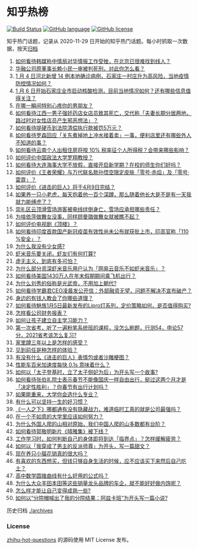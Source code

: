 # 知乎热榜
[![Build Status](https://github.com/ToWeLong/zhihu-hot-questions/workflows/CI/badge.svg)](https://github.com/ToWeLong/zhihu-hot-questions/actions)
[![GitHub language](https://img.shields.io/badge/language-golang-orange.svg)](https://golang.org/)
[![GitHub license](https://img.shields.io/github/license/ToWeLong/zhihu-hot-questions)](https://github.com/ToWeLong/zhihu-hot-questions/blob/main/LICENSE)

知乎热门话题，记录从 2020-11-29 日开始的知乎热门话题。每小时抓取一次数据，按天[归档](./archives)

<!-- BEGIN -->

1. [如何看待韩媒称中情局对华情报工作受挫，在北京已很难找到线人？](https://www.zhihu.com/question/437918712)
1. [华融公司原董事长赖小民一审被判死刑，对此你怎么看？](https://www.zhihu.com/question/437997866)
1. [1 月 4 日河北新增 14 例本地确诊病例，石家庄一村庄升为高风险，当地疫情防控情况如何？](https://www.zhihu.com/question/437919573)
1. [1 月 6 日开始石家庄全市启动核酸检测，目前当地情况如何？还有哪些信息值得关注？](https://www.zhihu.com/question/438043907)
1. [在哪一瞬间特别心疼你的男朋友？](https://www.zhihu.com/question/324723408)
1. [如何看待江西一男子强奸药店女店员致其死亡，交代称「夫妻长期分居两地，路过时对女性店员产生邪恶想法」？](https://www.zhihu.com/question/437994247)
1. [如何看待提硬币到法院清偿执行款被罚5万元？](https://www.zhihu.com/question/438011892)
1. [如何看待罗森回应「关东煮掉地上冲水接着卖」一事，便利店里还有哪些外人不知道的事？](https://www.zhihu.com/question/437925753)
1. [如何看待云南个人出租住房将按 10% 税率征个人所得税？会带来哪些影响？](https://www.zhihu.com/question/438017849)
1. [如何评价中国政法大学罗翔教授？](https://www.zhihu.com/question/378314247)
1. [如何看待大连海事大学不放假，直接开启新学期？在校的师生你们好吗？](https://www.zhihu.com/question/437968750)
1. [如何评价《王者荣耀》与万代联名款孙悟空限定皮肤「零号·赤焰」及「零号·雷霆」？](https://www.zhihu.com/question/437997882)
1. [如何评价《进击的巨人》将于4月9日完结？](https://www.zhihu.com/question/437945582)
1. [如果养一只小老虎，每天抱着他一百个深蹲，那么随着他长大是不是有一天我就力能缚虎了？](https://www.zhihu.com/question/437834455)
1. [崇礼区云顶滑雪场游客被电线绊倒身亡，雪场应承担哪些责任？](https://www.zhihu.com/question/437845860)
1. [为啥依萍做舞女没事，同样顾曼璐做舞女就被瞧不起？](https://www.zhihu.com/question/351647835)
1. [如何评价电视剧《顶楼》？](https://www.zhihu.com/question/423817224)
1. [如何看待印度首款国产新冠疫苗有效性尚未公布就获批上市，印高官称「110 %安全」？](https://www.zhihu.com/question/437837761)
1. [为什么我没有少女感?](https://www.zhihu.com/question/437488060)
1. [虾米音乐要关闭，虾友们有何打算?](https://www.zhihu.com/question/432893433)
1. [虚无主义，到底有多可怕？](https://www.zhihu.com/question/309651606)
1. [为什么部分资深虾米音乐用户认为「网易云音乐不如虾米音乐」？](https://www.zhihu.com/question/265112354)
1. [如何看待美国1430万人在年末假期期间乘飞机出行？](https://www.zhihu.com/question/437547039)
1. [为什么刘秀的俗称是光武帝，不用加上朝代?](https://www.zhihu.com/question/419782186)
1. [如何看待学霸君CEO凌晨发公开信：外部融资无望，问题不解决不宣布破产？](https://www.zhihu.com/question/437548111)
1. [身边的有钱人教会了你哪些道理？](https://www.zhihu.com/question/430653175)
1. [如何看待魅族1月5日最新发布的Lipro灯系列，定价策略如何，是否值得购买?](https://www.zhihu.com/question/437977499)
1. [怎样看公司财务报表？](https://www.zhihu.com/question/20324128)
1. [如何让孩子建立自主学习能力？](https://www.zhihu.com/question/437375149)
1. [第一次省考，听了一遍粉笔系统班的课程，没怎么刷题，行测54，申论57分，2021省考该怎么复习?](https://www.zhihu.com/question/432405406)
1. [家里蹲三年以上是怎样的感受？](https://www.zhihu.com/question/47521365)
1. [见到前任是种怎样的体验？](https://www.zhihu.com/question/287708485)
1. [有没有什么《进击的巨人》表情包或者沙雕梗图？](https://www.zhihu.com/question/434941232)
1. [性能车百米加速度每快 0.1s 意味着什么？](https://www.zhihu.com/question/433696786)
1. [如何以「太子登基时，立了太子侧妃为后」为开头写一个故事?](https://www.zhihu.com/question/425504348)
1. [如何看待张伯礼院士表示春节不能像国庆一样自由出行，挺过这两个月才是「决定性胜利」？你春节有出行计划吗？](https://www.zhihu.com/question/437770306)
1. [如果能重来，大学你会选什么专业？](https://www.zhihu.com/question/435234544)
1. [有什么可以坚持一生的好习惯？](https://www.zhihu.com/question/427072891)
1. [《一人之下》哪都通有没有隐藏战力，难道临时工真的就是公司最强吗？](https://www.zhihu.com/question/433704774)
1. [在一个不如意的大学里应该如何努力？](https://www.zhihu.com/question/429880111)
1. [为什么外国人爬的山相对原始，我们中国人爬的山多数都有台阶？](https://www.zhihu.com/question/437207687)
1. [如何看待郭敬明新片《晴雅集》被下线？](https://www.zhihu.com/question/437904154)
1. [工作学习时，如何判断自己的身体即将到达「临界点」？怎样缓解疲劳？](https://www.zhihu.com/question/437928389)
1. [如何以「我穿成了男主的反派师尊」为开头，写一篇甜文？](https://www.zhihu.com/question/433065335)
1. [现在养只小猫花销真的很大吗？](https://www.zhihu.com/question/436404862)
1. [有喜欢的东西想买，但钱只够自身生活的时候，应不应该买下来然后自己吃土？](https://www.zhihu.com/question/310573650)
1. [高中数学圆锥曲线有什么好用的公式吗？](https://www.zhihu.com/question/33518288)
1. [为什么大众丰田本田等这些销量龙头品牌的车企，就不能好好做内饰呢？](https://www.zhihu.com/question/436310560)
1. [怎么样才能让自己变得成熟一些?](https://www.zhihu.com/question/433515031)
1. [如何以“分院帽喊出了我的分院结果：阿兹卡班”为开头写一篇小说?](https://www.zhihu.com/question/386972533)

<!-- END -->

历史归档 [./archives](./archives)


### License
[zhihu-hot-questions](https://github.com/towelong/zhihu-hot-questions) 的源码使用 MIT License 发布。